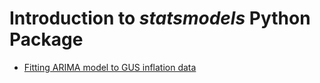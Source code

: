 # Introduction to *statsmodels* Python Package

* [Fitting ARIMA model to GUS inflation data](./gus_inflation_data_analysis.ipynb)
